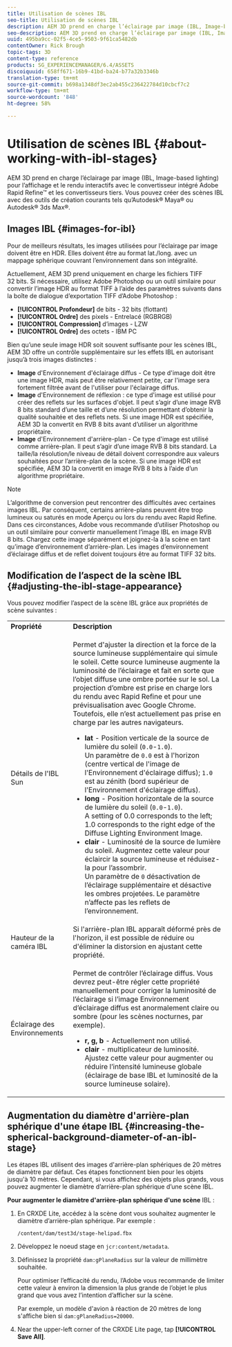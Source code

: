 ```yaml
---
title: Utilisation de scènes IBL
seo-title: Utilisation de scènes IBL
description: AEM 3D prend en charge l’éclairage par image (IBL, Image-based lighting) pour l’affichage et le rendu interactifs avec le convertisseur intégré Adobe Rapid Refine™ et les convertisseurs tiers.
seo-description: AEM 3D prend en charge l’éclairage par image (IBL, Image-based lighting) pour l’affichage et le rendu interactifs avec le convertisseur intégré Adobe Rapid Refine™ et les convertisseurs tiers.
uuid: 495ba9cc-02f5-4ce5-9503-9f61ca5482db
contentOwner: Rick Brough
topic-tags: 3D
content-type: reference
products: SG_EXPERIENCEMANAGER/6.4/ASSETS
discoiquuid: 658ff671-16b9-41bd-ba24-b77a32b3346b
translation-type: tm+mt
source-git-commit: b698a1348df3ec2ab455c236422784d10cbcf7c2
workflow-type: tm+mt
source-wordcount: '848'
ht-degree: 58%

---
```



# Utilisation de scènes IBL {#about-working-with-ibl-stages}

AEM 3D prend en charge l’éclairage par image (IBL, Image-based lighting) pour l’affichage et le rendu interactifs avec le convertisseur intégré Adobe Rapid Refine™ et les convertisseurs tiers. Vous pouvez créer des scènes IBL avec des outils de création courants tels qu’Autodesk® Maya® ou Autodesk® 3ds Max®.

## Images IBL {#images-for-ibl}

Pour de meilleurs résultats, les images utilisées pour l’éclairage par image doivent être en HDR. Elles doivent être au format lat./long. avec un mappage sphérique couvrant l’environnement dans son intégralité.

Actuellement, AEM 3D prend uniquement en charge les fichiers TIFF 32 bits. Si nécessaire, utilisez Adobe Photoshop ou un outil similaire pour convertir l’image HDR au format TIFF à l’aide des paramètres suivants dans la boîte de dialogue d’exportation TIFF d’Adobe Photoshop :

* **[!UICONTROL Profondeur]** de bits - 32 bits (flottant)
* **[!UICONTROL Ordre]** des pixels - Entrelacé (RGBRGB)
* **[!UICONTROL Compression]** d’images - LZW
* **[!UICONTROL Ordre]** des octets - IBM PC

Bien qu’une seule image HDR soit souvent suffisante pour les scènes IBL, AEM 3D offre un contrôle supplémentaire sur les effets IBL en autorisant jusqu’à trois images distinctes :

* **Image** d&#39;Environnement d&#39;éclairage diffus - Ce type d&#39;image doit être une image HDR, mais peut être relativement petite, car l&#39;image sera fortement filtrée avant de l&#39;utiliser pour l&#39;éclairage diffus.
* **Image** d&#39;Environnement de réflexion : ce type d&#39;image est utilisé pour créer des reflets sur les surfaces d&#39;objet. Il peut s’agir d’une image RVB 8 bits standard d’une taille et d’une résolution permettant d’obtenir la qualité souhaitée et des reflets nets. Si une image HDR est spécifiée, AEM 3D la convertit en RVB 8 bits avant d’utiliser un algorithme propriétaire.
* **Image** d&#39;Environnement d&#39;arrière-plan - Ce type d&#39;image est utilisé comme arrière-plan. Il peut s’agir d’une image RVB 8 bits standard. La taille/la résolution/le niveau de détail doivent correspondre aux valeurs souhaitées pour l’arrière-plan de la scène. Si une image HDR est spécifiée, AEM 3D la convertit en image RVB 8 bits à l’aide d’un algorithme propriétaire.

>[!NOTE]
>
>L’algorithme de conversion peut rencontrer des difficultés avec certaines images IBL. Par conséquent, certains arrière-plans peuvent être trop lumineux ou saturés en mode Aperçu ou lors du rendu avec Rapid Refine. Dans ces circonstances, Adobe vous recommande d’utiliser Photoshop ou un outil similaire pour convertir manuellement l’image IBL en image RVB 8 bits. Chargez cette image séparément et joignez-la à la scène en tant qu’image d’environnement d’arrière-plan. Les images d’environnement d’éclairage diffus et de reflet doivent toujours être au format TIFF 32 bits.

## Modification de l’aspect de la scène IBL {#adjusting-the-ibl-stage-appearance}

Vous pouvez modifier l’aspect de la scène IBL grâce aux propriétés de scène suivantes :

<table> 
 <tbody> 
  <tr> 
   <td><strong>Propriété</strong><br /> </td> 
   <td><strong>Description</strong></td> 
  </tr> 
  <tr> 
   <td>Détails de l'IBL Sun</td> 
   <td><p>Permet d'ajuster la direction et la force de la source lumineuse supplémentaire qui simule le soleil. <span class="diff-html-added">Cette source lumineuse augmente la luminosité de l’éclairage et fait en sorte que l’objet diffuse une ombre portée sur le sol. La projection d’ombre est prise en charge lors du rendu avec Rapid Refine et pour une prévisualisation avec Google Chrome. Toutefois, elle n’est actuellement pas prise en charge par les autres navigateurs.</span></p> 
    <ul> 
     <li><strong>lat</strong> - Position verticale de la source de lumière du soleil (<code>0.0</code>-<code>1.0</code>).<br /> Un paramètre de <code>0.0</code> est à l'horizon (centre vertical de l'image de l'Environnement d'éclairage diffus); <code>1.0</code> est au zénith (bord supérieur de l'Environnement d'éclairage diffus).</li> 
     <li><strong>long</strong> - Position horizontale de la source de lumière du soleil (<code>0.0</code>-<code>1.0</code>).<br /> A setting of 0.0 corresponds to the left; 1.0 corresponds to the right edge of the Diffuse Lighting Environment Image.<br /> </li> 
     <li><strong>clair</strong> - Luminosité de la source de lumière du soleil. Augmentez cette valeur pour éclaircir la source lumineuse et réduisez-la pour l’assombrir. <br /> Un paramètre de <code>0</code> désactivation de l’éclairage supplémentaire et désactive les ombres projetées. Le paramètre n’affecte pas les reflets de l’environnement.<br /> </li> 
    </ul> </td> 
  </tr> 
  <tr> 
   <td>Hauteur de la caméra IBL</td> 
   <td>Si l'arrière-plan IBL apparaît déformé près de l'horizon, il est possible de réduire ou d'éliminer la distorsion en ajustant cette propriété. <br /> </td> 
  </tr> 
  <tr> 
   <td>Éclairage des Environnements</td> 
   <td><p><span class="diff-html-added">Permet de contrôler l’éclairage diffus. Vous devrez peut-être régler cette propriété manuellement pour corriger la luminosité de l’éclairage si l’image Environnement d’éclairage diffus est anormalement claire ou sombre (pour les scènes nocturnes, par exemple).</span></p> 
    <ul> 
     <li><strong>r, g, b</strong> - Actuellement non utilisé.</li> 
     <li><strong>clair</strong> - multiplicateur <span class="diff-html-added">de luminosité. Ajustez cette valeur pour augmenter ou réduire l’intensité lumineuse globale (éclairage de base IBL et luminosité de la source lumineuse solaire).</span></li> 
    </ul> </td> 
  </tr> 
 </tbody> 
</table>

## Augmentation du diamètre d&#39;arrière-plan sphérique d&#39;une étape IBL {#increasing-the-spherical-background-diameter-of-an-ibl-stage}

Les étapes IBL utilisent des images d&#39;arrière-plan sphériques de 20 mètres de diamètre par défaut. Ces étapes fonctionnent bien pour les objets jusqu&#39;à 10 mètres. Cependant, si vous affichez des objets plus grands, vous pouvez augmenter le diamètre d’arrière-plan sphérique d’une scène IBL.

**Pour augmenter le diamètre d&#39;arrière-plan sphérique d&#39;une scène** IBL :

1. En CRXDE Lite, accédez à la scène dont vous souhaitez augmenter le diamètre d’arrière-plan sphérique. Par exemple :

   `/content/dam/test3d/stage-helipad.fbx`

1. Développez le noeud stage en `jcr:content/metadata`.
1. Définissez la propriété `dam:gPlaneRadius` sur la valeur de millimètre souhaitée.

   Pour optimiser l’efficacité du rendu, l’Adobe vous recommande de limiter cette valeur à environ la dimension la plus grande de l’objet le plus grand que vous avez l’intention d’afficher sur la scène.

   Par exemple, un modèle d&#39;avion à réaction de 20 mètres de long s&#39;affiche bien si `dam:gPlaneRadius=20000`.

1. Near the upper-left corner of the CRXDE Lite page, tap **[!UICONTROL Save All]**.

